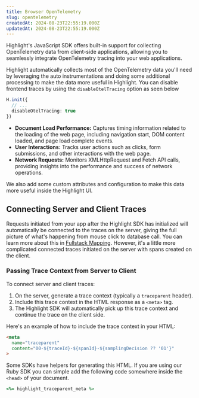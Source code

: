```yaml
---
title: Browser OpenTelemetry
slug: opentelemetry
createdAt: 2024-08-23T22:55:19.000Z
updatedAt: 2024-08-23T22:55:19.000Z
---
```


Highlight's JavaScript SDK offers built-in support for collecting OpenTelemetry data from client-side applications, allowing you to seamlessly integrate OpenTelemetry tracing into your web applications.

Highlight automatically collects most of the OpenTelemetry data you'll need by leveraging the auto instrumentations and doing some additional processing to make the data more useful in Highlight. You can disable frontend traces by using the `disableOtelTracing` option as seen below

```ts
H.init({
  // ...
  disableOtelTracing: true
})
```

* **Document Load Performance:** Captures timing information related to the loading of the web page, including navigation start, DOM content loaded, and page load complete events.
* **User Interactions:** Tracks user actions such as clicks, form submissions, and other interactions with the web page.
* **Network Requests:** Monitors XMLHttpRequest and Fetch API calls, providing insights into the performance and success of network operations.

We also add some custom attributes and configuration to make this data more useful inside the Highlight UI.

## Connecting Server and Client Traces

Requests initiated from your app after the Highlight SDK has initialized will automatically be connected to the traces on the server, giving the full picture of what's happening from mouse click to database call. You can learn more about this in [Fullstack Mapping](https://www.highlight.io/docs/getting-started/frontend-backend-mapping). However, it's a little more complicated connected traces initiated on the server with spans created on the client.

### Passing Trace Context from Server to Client

To connect server and client traces:

1. On the server, generate a trace context (typically a `traceparent` header).
2. Include this trace context in the HTML response as a `<meta>` tag.
3. The Highlight SDK will automatically pick up this trace context and continue the trace on the client side.

Here's an example of how to include the trace context in your HTML:

```html
<meta
  name="traceparent"
  content="00-${traceId}-${spanId}-${samplingDecision ?? '01'}"
>
```

Some SDKs have helpers for generating this HTML. If you are using our Ruby SDK you can simple add the following code somewhere inside the `<head>` of your document.

```rb
<%= highlight_traceparent_meta %>
```
